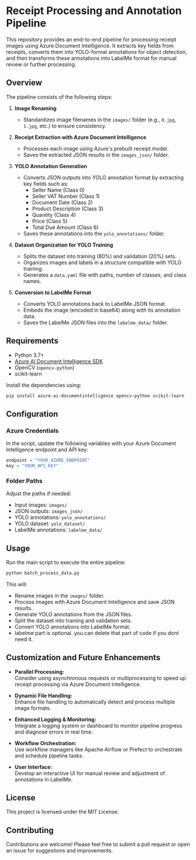 # Receipt Processing and Annotation Pipeline

This repository provides an end-to-end pipeline for processing receipt images using Azure Document Intelligence. It extracts key fields from receipts, converts them into YOLO-format annotations for object detection, and then transforms these annotations into LabelMe format for manual review or further processing.

## Overview

The pipeline consists of the following steps:

1. **Image Renaming**  
   - Standardizes image filenames in the `images/` folder (e.g., `0.jpg`, `1.jpg`, etc.) to ensure consistency.

2. **Receipt Extraction with Azure Document Intelligence**  
   - Processes each image using Azure's prebuilt receipt model.
   - Saves the extracted JSON results in the `images_json/` folder.

3. **YOLO Annotation Generation**  
   - Converts JSON outputs into YOLO annotation format by extracting key fields such as:
     - Seller Name (Class 0)
     - Seller VAT Number (Class 1)
     - Document Date (Class 2)
     - Product Description (Class 3)
     - Quantity (Class 4)
     - Price (Class 5)
     - Total Due Amount (Class 6)
   - Saves these annotations into the `yolo_annotations/` folder.

4. **Dataset Organization for YOLO Training**  
   - Splits the dataset into training (80%) and validation (20%) sets.
   - Organizes images and labels in a structure compatible with YOLO training.
   - Generates a `data.yaml` file with paths, number of classes, and class names.

5. **Conversion to LabelMe Format**  
   - Converts YOLO annotations back to LabelMe JSON format.
   - Embeds the image (encoded in base64) along with its annotation data.
   - Saves the LabelMe JSON files into the `labelme_data/` folder.



## Requirements

- Python 3.7+
- [Azure AI Document Intelligence SDK](https://pypi.org/project/azure-ai-documentintelligence/)
- OpenCV (`opencv-python`)
- scikit-learn

Install the dependencies using:

```bash
pip install azure-ai-documentintelligence opencv-python scikit-learn
```

## Configuration

### Azure Credentials

In the script, update the following variables with your Azure Document Intelligence endpoint and API key:

```python
endpoint = "YOUR_AZURE_ENDPOINT"
key = "YOUR_API_KEY"
```

### Folder Paths

Adjust the paths if needed:

- Input images: `images/`
- JSON outputs: `images_json/`
- YOLO annotations: `yolo_annotations/`
- YOLO dataset: `yolo_dataset/`
- LabelMe annotations: `labelme_data/`

## Usage

Run the main script to execute the entire pipeline:

```bash
python batch_process_data.py
```

This will:
- Rename images in the `images/` folder.
- Process images with Azure Document Intelligence and save JSON results.
- Generate YOLO annotations from the JSON files.
- Split the dataset into training and validation sets.
- Convert YOLO annotations into LabelMe format.
- labelme part is optional. you can delete that part of code if you dont need it.

## Customization and Future Enhancements

- **Parallel Processing:**  
  Consider using asynchronous requests or multiprocessing to speed up receipt processing via Azure Document Intelligence.

- **Dynamic File Handling:**  
  Enhance file handling to automatically detect and process multiple image formats.

- **Enhanced Logging & Monitoring:**  
  Integrate a logging system or dashboard to monitor pipeline progress and diagnose errors in real time.

- **Workflow Orchestration:**  
  Use workflow managers like Apache Airflow or Prefect to orchestrate and schedule pipeline tasks.

- **User Interface:**  
  Develop an interactive UI for manual review and adjustment of annotations in LabelMe.

## License

This project is licensed under the MIT License.

## Contributing

Contributions are welcome! Please feel free to submit a pull request or open an issue for suggestions and improvements.
